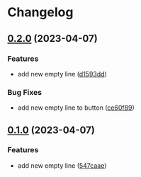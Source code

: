 # Changelog

## [0.2.0](https://github.com/marianfoo/ui5-cc-excelUpload-multirepo/compare/ui5-cc-excelupload-button-v0.1.0...ui5-cc-excelupload-button-v0.2.0) (2023-04-07)


### Features

* add new empty line ([d1593dd](https://github.com/marianfoo/ui5-cc-excelUpload-multirepo/commit/d1593dd6d964dcbd9efd6af24f1b28f53fffe6db))


### Bug Fixes

* add new empty line to button ([ce60f89](https://github.com/marianfoo/ui5-cc-excelUpload-multirepo/commit/ce60f89852b988abbaa755500bd7092065f52faa))

## [0.1.0](https://github.com/marianfoo/ui5-cc-excelUpload-multirepo/compare/ui5-cc-excelupload-button-v0.0.2...ui5-cc-excelupload-button-v0.1.0) (2023-04-07)


### Features

* add new empty line ([547caae](https://github.com/marianfoo/ui5-cc-excelUpload-multirepo/commit/547caae24f50f7026a66f3c939fbf47e39dfd395))
